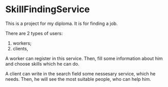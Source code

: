 # SkillFindingService

This is a project for my diploma. It is for finding a job.

There are 2 types of users:
1) workers;
2) clients,

A worker can register in this service. Then, fill some information about him and choose skills which he can do.

A client can write in the search field some nessesary service, which he needs. Then, he will see the most suitable people, who can help him.
